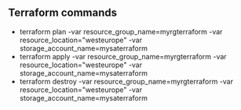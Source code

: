 ## Terraform commands

- terraform plan -var resource_group_name=myrgterraform -var resource_location="westeurope" -var storage_account_name=mysaterraform
- terraform apply -var resource_group_name=myrgterraform -var resource_location="westeurope" -var storage_account_name=mysaterraform
- terraform destroy -var resource_group_name=myrgterraform -var resource_location="westeurope" -var storage_account_name=mysaterraform
